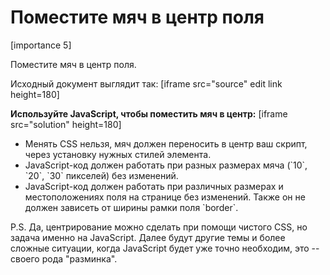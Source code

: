 # Поместите мяч в центр поля

[importance 5]

Поместите мяч в центр поля.

Исходный документ выглядит так:
[iframe src="source" edit link height=180]

**Используйте JavaScript, чтобы поместить мяч в центр:**
[iframe src="solution" height=180]

<ul>
<li>Менять CSS нельзя, мяч должен переносить в центр ваш скрипт, через установку нужных стилей элемента.</li>
<li>JavaScript-код должен работать при разных размерах мяча (`10`, `20`, `30` пикселей) без изменений.</li>
<li>JavaScript-код должен работать при различных размерах и местоположениях поля на странице без изменений. Также он не должен зависеть от ширины рамки поля `border`.</li>
</ul>

P.S. Да, центрирование можно сделать при помощи чистого CSS, но задача именно на JavaScript. Далее будут другие темы и более сложные ситуации, когда JavaScript будет уже точно необходим, это -- своего рода "разминка".
